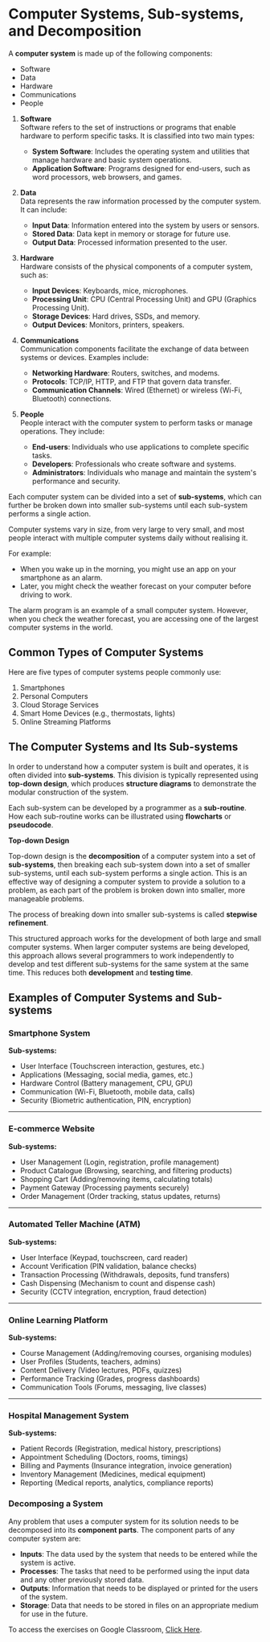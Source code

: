 # Computer Systems, Sub-systems, and Decomposition


A **computer system** is made up of the following components:  

- Software  
- Data  
- Hardware  
- Communications  
- People


1. **Software**  
   Software refers to the set of instructions or programs that enable hardware to perform specific tasks. It is classified into two main types:
   - **System Software**: Includes the operating system and utilities that manage hardware and basic system operations.
   - **Application Software**: Programs designed for end-users, such as word processors, web browsers, and games.

2. **Data**  
   Data represents the raw information processed by the computer system. It can include:
   - **Input Data**: Information entered into the system by users or sensors.
   - **Stored Data**: Data kept in memory or storage for future use.
   - **Output Data**: Processed information presented to the user.

3. **Hardware**  
   Hardware consists of the physical components of a computer system, such as:
   - **Input Devices**: Keyboards, mice, microphones.
   - **Processing Unit**: CPU (Central Processing Unit) and GPU (Graphics Processing Unit).
   - **Storage Devices**: Hard drives, SSDs, and memory.
   - **Output Devices**: Monitors, printers, speakers.

4. **Communications**  
   Communication components facilitate the exchange of data between systems or devices. Examples include:
   - **Networking Hardware**: Routers, switches, and modems.
   - **Protocols**: TCP/IP, HTTP, and FTP that govern data transfer.
   - **Communication Channels**: Wired (Ethernet) or wireless (Wi-Fi, Bluetooth) connections.

5. **People**  
   People interact with the computer system to perform tasks or manage operations. They include:
   - **End-users**: Individuals who use applications to complete specific tasks.
   - **Developers**: Professionals who create software and systems.
   - **Administrators**: Individuals who manage and maintain the system's performance and security.


Each computer system can be divided into a set of **sub-systems**, which can further be broken down into smaller sub-systems until each sub-system performs a single action.

Computer systems vary in size, from very large to very small, and most people interact with multiple computer systems daily without realising it.  

For example:  
- When you wake up in the morning, you might use an app on your smartphone as an alarm.  
- Later, you might check the weather forecast on your computer before driving to work.  

The alarm program is an example of a small computer system. However, when you check the weather forecast, you are accessing one of the largest computer systems in the world.

## Common Types of Computer Systems

Here are five types of computer systems people commonly use:  
1. Smartphones  
2. Personal Computers  
3. Cloud Storage Services  
4. Smart Home Devices (e.g., thermostats, lights)  
5. Online Streaming Platforms  


## The Computer Systems and Its Sub-systems  

In order to understand how a computer system is built and operates, it is often divided into **sub-systems**. This division is typically represented using **top-down design**, which produces **structure diagrams** to demonstrate the modular construction of the system.  

Each sub-system can be developed by a programmer as a **sub-routine**. How each sub-routine works can be illustrated using **flowcharts** or **pseudocode**.  

**Top-down Design**  

Top-down design is the **decomposition** of a computer system into a set of **sub-systems**, then breaking each sub-system down into a set of smaller sub-systems, until each sub-system performs a single action. This is an effective way of designing a computer system to provide a solution to a problem, as each part of the problem is broken down into smaller, more manageable problems.  

The process of breaking down into smaller sub-systems is called **stepwise refinement**.  

This structured approach works for the development of both large and small computer systems. When larger computer systems are being developed, this approach allows several programmers to work independently to develop and test different sub-systems for the same system at the same time. This reduces both **development** and **testing time**.    

## Examples of Computer Systems and Sub-systems

### Smartphone System

**Sub-systems:**
- User Interface (Touchscreen interaction, gestures, etc.)
- Applications (Messaging, social media, games, etc.)
- Hardware Control (Battery management, CPU, GPU)
- Communication (Wi-Fi, Bluetooth, mobile data, calls)
- Security (Biometric authentication, PIN, encryption)

---

### E-commerce Website

**Sub-systems:**
- User Management (Login, registration, profile management)
- Product Catalogue (Browsing, searching, and filtering products)
- Shopping Cart (Adding/removing items, calculating totals)
- Payment Gateway (Processing payments securely)
- Order Management (Order tracking, status updates, returns)

---

### Automated Teller Machine (ATM)

**Sub-systems:**
- User Interface (Keypad, touchscreen, card reader)
- Account Verification (PIN validation, balance checks)
- Transaction Processing (Withdrawals, deposits, fund transfers)
- Cash Dispensing (Mechanism to count and dispense cash)
- Security (CCTV integration, encryption, fraud detection)

---

### Online Learning Platform

**Sub-systems:**
- Course Management (Adding/removing courses, organising modules)
- User Profiles (Students, teachers, admins)
- Content Delivery (Video lectures, PDFs, quizzes)
- Performance Tracking (Grades, progress dashboards)
- Communication Tools (Forums, messaging, live classes)

---

### Hospital Management System

**Sub-systems:**
- Patient Records (Registration, medical history, prescriptions)
- Appointment Scheduling (Doctors, rooms, timings)
- Billing and Payments (Insurance integration, invoice generation)
- Inventory Management (Medicines, medical equipment)
- Reporting (Medical reports, analytics, compliance reports)



### Decomposing a System  

Any problem that uses a computer system for its solution needs to be decomposed into its **component parts**. The component parts of any computer system are:  

- **Inputs**: The data used by the system that needs to be entered while the system is active.  
- **Processes**: The tasks that need to be performed using the input data and any other previously stored data.  
- **Outputs**: Information that needs to be displayed or printed for the users of the system.  
- **Storage**: Data that needs to be stored in files on an appropriate medium for use in the future.  

To access the exercises on Google Classroom, [Click Here](https://classroom.google.com/c/Njg3ODkxNDk2MDQ5?cjc=aog5o2b).


